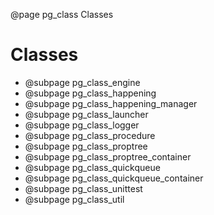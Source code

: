 ﻿@page pg_class Classes

# Classes

- @subpage pg_class_engine
- @subpage pg_class_happening
- @subpage pg_class_happening_manager
- @subpage pg_class_launcher
- @subpage pg_class_logger
- @subpage pg_class_procedure
- @subpage pg_class_proptree
- @subpage pg_class_proptree_container
- @subpage pg_class_quickqueue
- @subpage pg_class_quickqueue_container
- @subpage pg_class_unittest
- @subpage pg_class_util
